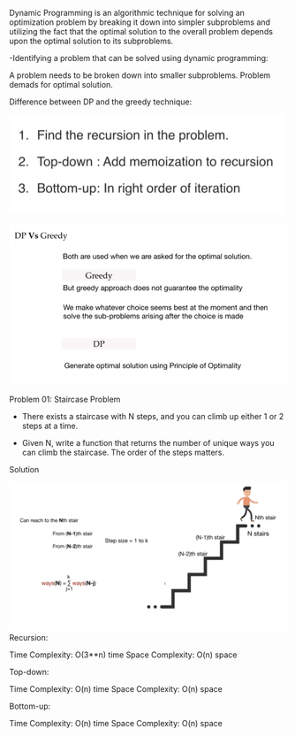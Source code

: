 Dynamic Programming is an algorithmic technique for solving an optimization problem by breaking it down into simpler subproblems and utilizing the fact that the optimal solution to the overall problem depends upon the optimal solution to its subproblems.

-Identifying a problem that can be solved using dynamic programming:

A problem needs to be broken down into smaller subproblems.
Problem demads for optimal solution.

Difference between DP and the greedy technique:

![Solution](../Images/sol.png)

![DP vs greedy](../Images/dpvsgreedy.png)

Problem 01: Staircase Problem
- There exists a staircase with N steps, and you can climb up either 1 or 2 steps at a time.

- Given N, write a function that returns the number of unique ways you can climb the staircase.
The order of the steps matters.

Solution

![staircase solution](../Images/staircase.png)
Recursion:

Time Complexity: O(3**n) time
Space Complexity: O(n) space

Top-down:

Time Complexity: O(n) time
Space Complexity: O(n) space

Bottom-up:

Time Complexity: O(n) time
Space Complexity: O(n) space